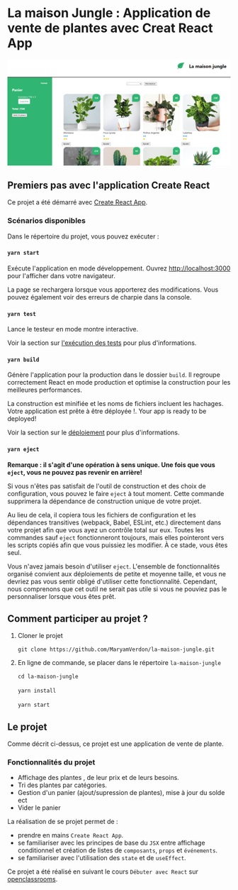 # La maison Jungle : Application de vente de plantes avec Creat React App

![La maison jungle](./docs/img/accueil1.PNG)

## Premiers pas avec l'application Create React

Ce projet a été démarré avec [Create React App](https://create-react-app.dev/).


### Scénarios disponibles

Dans le répertoire du projet, vous pouvez exécuter :

#### `yarn start`

Exécute l'application en mode développement.
Ouvrez [http://localhost:3000](http://localhost:3000) pour l'afficher dans votre navigateur.

La page se rechargera lorsque vous apporterez des modifications.
Vous pouvez également voir des erreurs de charpie dans la console.


#### `yarn test`

Lance le testeur en mode montre interactive.

Voir la section sur [l'exécution des tests](https://facebook.github.io/create-react-app/docs/running-tests) pour plus d'informations.

#### `yarn build`

Génère l'application pour la production dans le  dossier `build`.
Il regroupe correctement React en mode production et optimise la construction pour les meilleures performances.

La construction est minifiée et les noms de fichiers incluent les hachages.
Votre application est prête à être déployée !.
Your app is ready to be deployed!

Voir la section sur le [déploiement](https://facebook.github.io/create-react-app/docs/deployment) pour plus d'informations.

#### `yarn eject`

**Remarque : il s'agit d'une opération à sens unique. Une fois que vous `eject`, vous ne pouvez pas revenir en arrière!**

Si vous n'êtes pas satisfait de l'outil de construction et des choix de configuration, vous pouvez le faire `eject` à tout moment. Cette commande supprimera la dépendance de construction unique de votre projet.

Au lieu de cela, il copiera tous les fichiers de configuration et les dépendances transitives (webpack, Babel, ESLint, etc.) directement dans votre projet afin que vous ayez un contrôle total sur eux. Toutes les commandes sauf `eject` fonctionneront toujours, mais elles pointeront vers les scripts copiés afin que vous puissiez les modifier. À ce stade, vous êtes seul.

Vous n'avez jamais besoin d'utiliser `eject`. L'ensemble de fonctionnalités organisé convient aux déploiements de petite et moyenne taille, et vous ne devriez pas vous sentir obligé d'utiliser cette fonctionnalité. Cependant, nous comprenons que cet outil ne serait pas utile si vous ne pouviez pas le personnaliser lorsque vous êtes prêt.

## Comment participer au projet ?

  1. Cloner le projet 
      
         git clone https://github.com/MaryamVerdon/la-maison-jungle.git
        
    
  2. En ligne de commande, se placer dans le répertoire `la-maison-jungle`
  
    
         cd la-maison-jungle
        
         yarn install
        
         yarn start
        
 ## Le projet
 
 Comme décrit ci-dessus, ce projet est une application de vente de plante. 
 
 ### Fonctionnalités du projet
 
  - Affichage des plantes , de leur prix et de leurs besoins.
  - Tri des plantes par catégories.
  - Gestion d'un panier (ajout/supression de plantes), mise à jour du solde ect
  - Vider le panier
 
 
 
 La réalisation de se projet permet de :
 
  - prendre en mains `Create React App`.
  - se familiariser avec les principes de base du `JSX` entre affichage conditionnel et création de listes de `composants`, `props` et `événements`.
  - se familiariser avec l'utilisation des `state` et de `useEffect`.
 
Ce projet a été réalisé en suivant le cours `Débuter avec React` sur [openclassrooms](https://openclassrooms.com/fr/courses/7008001-debutez-avec-react/7137561-tirez-le-maximum-de-ce-cours).
 
